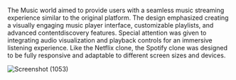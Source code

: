 The Music world aimed to provide users with a seamless music streaming experience similar to the original platform.
The design emphasized creating a visually engaging music player interface, customizable playlists, and advanced contentdiscovery features.
Special attention was given to integrating audio visualization and playback controls for an immersive listening experience.
Like the Netflix clone, the Spotify clone was designed to be fully responsive and adaptable to different screen sizes and devices.

![Screenshot (1053)](https://github.com/Parvezalimd/MusicWorld/assets/93636897/c1aac4d7-0c05-46ec-9c48-99ace264c3ec)

